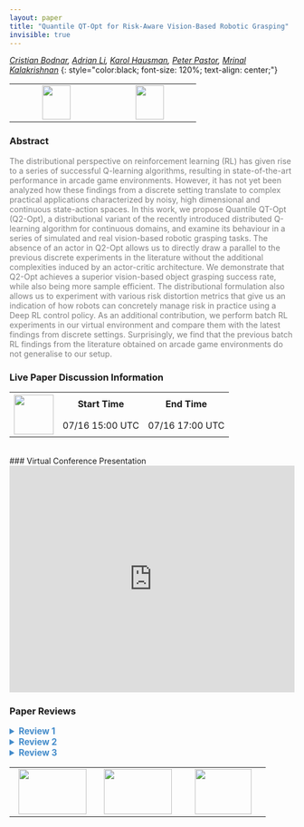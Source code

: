 ```yaml
---
layout: paper
title: "Quantile QT-Opt for Risk-Aware Vision-Based Robotic Grasping"
invisible: true
---
```

*[Cristian Bodnar](https://crisbodnar.github.io/),  [Adrian Li](https://scholar.google.com/citations?user=ncJWfs0AAAAJ&hl=en),  [Karol Hausman](https://karolhausman.github.io/),  [Peter Pastor](https://scholar.google.com/citations?user=_ws9LLgAAAAJ&hl=en),  [Mrinal Kalakrishnan](https://scholar.google.com/citations?user=DMTuJzAAAAAJ&hl=en)*
{: style="color:black; font-size: 120%; text-align: center;"}

<table width="30%"> <tr>
<td style="width: 20%; text-align: center;"><a href="http://www.roboticsproceedings.org/rss16/p075.pdf"><img src="{{ site.baseurl }}/images/paper_link.png"
width = "50"  height = "60"/> </a> </td>

<td style="width: 20%; text-align: center;"><a href="https://q2-opt.github.io/"><img src="{{ site.baseurl }}/images/website_link.png"
width = "50"  height = "60"/> </a> </td>

</tr></table>

### Abstract
<html><p style="color:gray; font-size: 100%; text-align: justified;">
The distributional perspective on reinforcement learning (RL) has given rise to a series of successful Q-learning algorithms, resulting in state-of-the-art performance in arcade game environments. However, it has not yet been analyzed how these findings from a discrete setting translate to complex practical applications characterized by noisy, high dimensional and continuous state-action spaces. In this work, we propose Quantile QT-Opt (Q2-Opt), a distributional variant of the recently introduced distributed Q-learning algorithm for continuous domains, and examine its behaviour in a series of simulated and real vision-based robotic grasping tasks. The absence of an actor in Q2-Opt allows us to directly draw a parallel to the previous discrete experiments in the literature without the additional complexities induced by an actor-critic architecture. We demonstrate that Q2-Opt achieves a superior vision-based object grasping success rate, while also being more sample efficient. The distributional formulation also allows us to experiment with various risk distortion metrics that give us an indication of how robots can concretely manage risk in practice using a Deep RL control policy. As an additional contribution, we perform batch RL experiments in our virtual environment and compare them with the latest findings from discrete settings. Surprisingly, we find that the previous batch RL findings from the literature obtained on arcade game environments do not generalise to our setup.
</p></html>

### Live Paper Discussion Information
<html>
<table width="50%">
<tr> <th rowspan="2"><a href="https://pheedloop.com/rss2020/virtual/"><img src="{{ site.baseurl }}/images/pheedloop_link.png" width = "70"  height = "70"/> </a> </th> <th> Start Time </th> <th> End Time </th> </tr>
<tr> <td> 07/16 15:00 UTC </td><td> 07/16 17:00 UTC </td></tr>
</table> <br> </html>
### Virtual Conference Presentation
<iframe width="100%" height="400" src="https://www.youtube.com/embed/5xkBUsm1nt0" frameborder="0" allow="accelerometer; autoplay; encrypted-media; gyroscope; picture-in-picture" allowfullscreen></iframe>

### Paper Reviews
<details><summary style="font-size:110%; color:#438BCA; cursor: pointer;"><b> Review 1</b></summary>
<p style="color:gray; font-size: 100%; text-align: justified; white-space: pre-line">
Originality

The authors build upon QT-Opt, which performs Q-learning in continuous action spaces by using the Cross Entropy Method (CEM) for selecting maximum value actions, and recent advances in distributional reinforcement learning by modeling the distribution of Q-values with quantiles. The originality of the algorithm itself is minimal - it is basically a previous method, QT-Opt, combined with prior distributional RL methods (such as Implicit Quantile Networks). Many parts of the method have already been used in prior work - for example, risk distortion metrics have already been used in the Implicit Quantile Networks paper. However, the study conducted by the authors on the efficacy of using distributional RL in a robotic grasping setting is novel and useful. The study itself is also quite thorough - several risk metrics are compared in both simulation and the real world.

Quality

As mentioned before, while there is little to no novelty in the method, there is merit in the evaluation of distributional RL and risk metrics on simulated and real robotic grasping. The experiments in the paper are well-motivated and the results are interesting and useful.

Clarity

The paper is clear and well-written. The authors cover the relevant background work and explicitly state the modifications they make to form their algorithm.

Significance

The results that the authors present are interesting. In simulation, the authors demonstrate that while their method does not lead to significant asymptotic improvement (around 2%), their method is more sample efficient (Figures 3 and 4). Table 3 is also a useful comparison of the effect of different risk metrics and how it impacts final performance. 

The authors also evaluate their algorithm in a real world grasping setup. Table 4 demonstrates significant improvement over the QT-Opt baseline. Figure 6 is greatly appreciated - showing how the number of broken gripper fingers roughly corresponds to risk-averse, risk-neutral, and risk-seeking policies is interesting. The qualitative behaviors from risk-averse policies in the supplementary video is also useful to visualize, as are the live plots of the q-value distributions. 

Finally, the results in the batch reinforcement learning setting are interesting in light of recent work in this setting. They suggest that continuous control domains and Atari are not equivalent in terms of learning from batch datasets and that diversity in batch dataset is critical to achieve good performance. 
</p> </details>

<details><summary style="font-size:110%; color:#438BCA; cursor: pointer;"><b> Review 2</b></summary>
<p style="color:gray; font-size: 100%; text-align: justified; white-space: pre-line">
Originality:
The paper presents an original algorithm that extends [12] to distributional value estimation. This is a considerable step forward in knowledge and understanding.

Quality:
The paper is very well written, with few exceptions. Proper experiments and comparisons were performed, and proper analysis is provided.
However, no ablation study was performed, and this is particularly missing with respect to the quantile embedding.
Is it truly useful to pass the entire quantile vector tau jointly through the network, as opposed to each quantile tau_i separately?
There's also confusion in the equation in IV.D due to i being used to index both quantiles and basis functions.

Clarity:
The paper is very clear. Two issues:
It'd be valuable to have some details on the "multitude of control policies" used to generate the real-world grasping dataset. What were they?
Sorting Tables III and IV would help compare them.

</p> </details>

<details><summary style="font-size:110%; color:#438BCA; cursor: pointer;"><b> Review 3</b></summary>
<p style="color:gray; font-size: 100%; text-align: justified; white-space: pre-line">
This paper presents a study on distributional RL with application to grasping tasks 

The system is built on QT-Opt with some incremental improvements: 
1) replacing Q-learning with distributional Q-learning
2) maximizing the risk-sensitive score function instead of the reward function

The main contribution of this paper is empirical study of distributional Q-learning in the context of the grasping task.
This study empirically investigates the risk-sensitive score functions, which were previously studied by Dabney et al. [2018].

The results show that the proposed methods with the distributional Q-learning outperform QT-Opt.
The experimental results also show that the use of the risk-sensitive cost function can improve the safety during the training phase.
In addition, the empirical study presented in Section V.E. presents interesting insights on batch RL with offline training.

I summarize the strong and weak points of the paper:

Strong points:
- The experiments contain interesting insights on distributional Q-learning and batch RL
- Performing an empirical study with this scale is challenging and the it worth sharing the results with the research community.

Weak points:
- Some details of the experiments seem missing. Please refer to the following comments.

Suggestion for improvement:  
- Although this study is focused on variants of Q-learning, the motivation of this design choice is not clear to me.
What would be the difficulty when we apply actor-critic methods to grasping tasks? 
Why should we use the variant of Q-learning, which requires running CEM for selecting actions? 
It would be benefitial for readers if it is discussed in the related work section.

- For reproducibility, it would be better to provide some more information of the implementation and experiments.

-- In Q2R-Opt, N quantile midpoints of the value distribution. What is the value of N in the experiment? How many midpoints are learned?
-- In CEM, how many iterations of sampling were performed and how many samples were generated in each iteration? How much time is required to select the action with CEM?
-- When training a neural network, is any pre-training used?
-- Some more information of traning the neural network: batch size, learning rate. 
-- it is reported that 500,000 episodes are used. How many time steps does each episode contain? How many is the total time steps?
-- In page 5, "500,000 episodes, collected over many months using a multitude of control policies." This is not academic. How many months did it take to collect the data?
 

</p> </details>

<table width="100%"><tr><td style="width: 30%; text-align: center;"><a href="{{ site.baseurl }}/program/papers/74"> <img src="{{ site.baseurl }}/images/previous_icon.png" width = "120"  height = "80"/> </a> </td>

<td style="width: 30%; text-align: center;"><a href="{{ site.baseurl }}/program/papers"> <img src="{{ site.baseurl }}/images/overview_icon.png" width = "120"  height = "80"/> </a> </td> 

<td style="width: 30%; text-align: center;"><a href="{{ site.baseurl }}/program/papers/76"> <img src="{{ site.baseurl }}/images/next_icon.png" width = "100"  height = "80"/> </a> </td> 

</tr></table>

